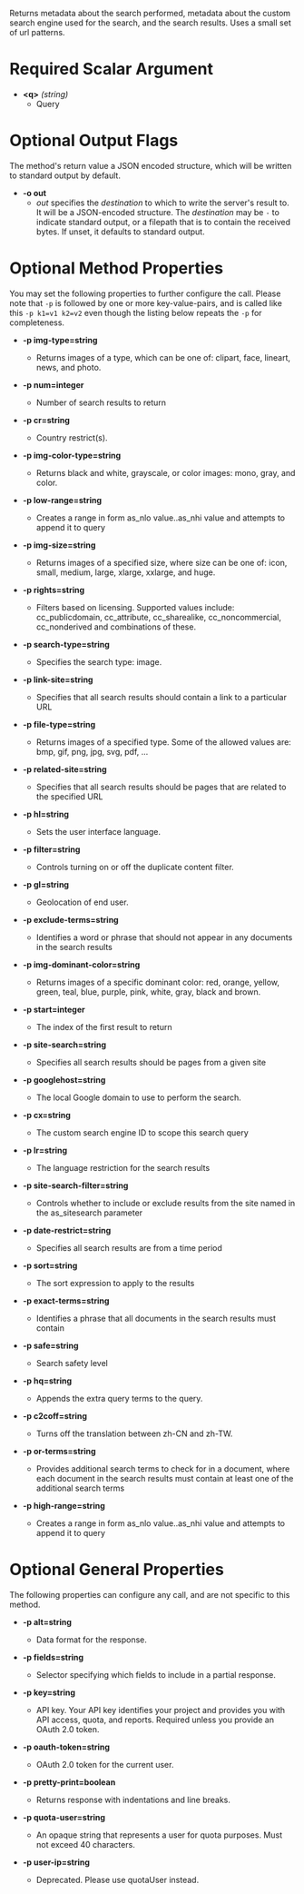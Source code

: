 Returns metadata about the search performed, metadata about the custom search engine used for the search, and the search results. Uses a small set of url patterns.
# Required Scalar Argument
* **&lt;q&gt;** *(string)*
    - Query

# Optional Output Flags

The method's return value a JSON encoded structure, which will be written to standard output by default.

* **-o out**
    - *out* specifies the *destination* to which to write the server's result to.
      It will be a JSON-encoded structure.
      The *destination* may be `-` to indicate standard output, or a filepath that is to contain the received bytes.
      If unset, it defaults to standard output.
# Optional Method Properties

You may set the following properties to further configure the call. Please note that `-p` is followed by one 
or more key-value-pairs, and is called like this `-p k1=v1 k2=v2` even though the listing below repeats the
`-p` for completeness.

* **-p img-type=string**
    - Returns images of a type, which can be one of: clipart, face, lineart, news, and photo.

* **-p num=integer**
    - Number of search results to return

* **-p cr=string**
    - Country restrict(s).

* **-p img-color-type=string**
    - Returns black and white, grayscale, or color images: mono, gray, and color.

* **-p low-range=string**
    - Creates a range in form as_nlo value..as_nhi value and attempts to append it to query

* **-p img-size=string**
    - Returns images of a specified size, where size can be one of: icon, small, medium, large, xlarge, xxlarge, and huge.

* **-p rights=string**
    - Filters based on licensing. Supported values include: cc_publicdomain, cc_attribute, cc_sharealike, cc_noncommercial, cc_nonderived and combinations of these.

* **-p search-type=string**
    - Specifies the search type: image.

* **-p link-site=string**
    - Specifies that all search results should contain a link to a particular URL

* **-p file-type=string**
    - Returns images of a specified type. Some of the allowed values are: bmp, gif, png, jpg, svg, pdf, ...

* **-p related-site=string**
    - Specifies that all search results should be pages that are related to the specified URL

* **-p hl=string**
    - Sets the user interface language.

* **-p filter=string**
    - Controls turning on or off the duplicate content filter.

* **-p gl=string**
    - Geolocation of end user.

* **-p exclude-terms=string**
    - Identifies a word or phrase that should not appear in any documents in the search results

* **-p img-dominant-color=string**
    - Returns images of a specific dominant color: red, orange, yellow, green, teal, blue, purple, pink, white, gray, black and brown.

* **-p start=integer**
    - The index of the first result to return

* **-p site-search=string**
    - Specifies all search results should be pages from a given site

* **-p googlehost=string**
    - The local Google domain to use to perform the search.

* **-p cx=string**
    - The custom search engine ID to scope this search query

* **-p lr=string**
    - The language restriction for the search results

* **-p site-search-filter=string**
    - Controls whether to include or exclude results from the site named in the as_sitesearch parameter

* **-p date-restrict=string**
    - Specifies all search results are from a time period

* **-p sort=string**
    - The sort expression to apply to the results

* **-p exact-terms=string**
    - Identifies a phrase that all documents in the search results must contain

* **-p safe=string**
    - Search safety level

* **-p hq=string**
    - Appends the extra query terms to the query.

* **-p c2coff=string**
    - Turns off the translation between zh-CN and zh-TW.

* **-p or-terms=string**
    - Provides additional search terms to check for in a document, where each document in the search results must contain at least one of the additional search terms

* **-p high-range=string**
    - Creates a range in form as_nlo value..as_nhi value and attempts to append it to query

# Optional General Properties

The following properties can configure any call, and are not specific to this method.

* **-p alt=string**
    - Data format for the response.

* **-p fields=string**
    - Selector specifying which fields to include in a partial response.

* **-p key=string**
    - API key. Your API key identifies your project and provides you with API access, quota, and reports. Required unless you provide an OAuth 2.0 token.

* **-p oauth-token=string**
    - OAuth 2.0 token for the current user.

* **-p pretty-print=boolean**
    - Returns response with indentations and line breaks.

* **-p quota-user=string**
    - An opaque string that represents a user for quota purposes. Must not exceed 40 characters.

* **-p user-ip=string**
    - Deprecated. Please use quotaUser instead.
